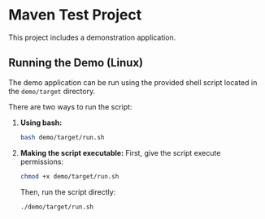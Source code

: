 # Maven Test Project

This project includes a demonstration application.

## Running the Demo (Linux)

The demo application can be run using the provided shell script located in the `demo/target` directory.

There are two ways to run the script:

1.  **Using bash:**
    ```bash
    bash demo/target/run.sh
    ```

2.  **Making the script executable:**
    First, give the script execute permissions:
    ```bash
    chmod +x demo/target/run.sh
    ```
    Then, run the script directly:
    ```bash
    ./demo/target/run.sh

